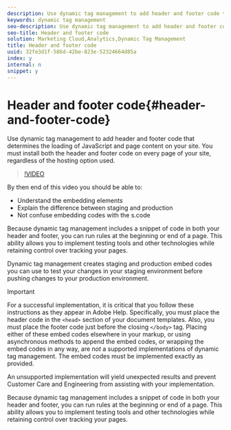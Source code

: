 ```yaml
---
description: Use dynamic tag management to add header and footer code that determines the loading of JavaScript and page content on your site. You must install both the header and footer code on every page of your site, regardless of the hosting option used.
keywords: dynamic tag management
seo-description: Use dynamic tag management to add header and footer code that determines the loading of JavaScript and page content on your site. You must install both the header and footer code on every page of your site, regardless of the hosting option used.
seo-title: Header and footer code
solution: Marketing Cloud,Analytics,Dynamic Tag Management
title: Header and footer code
uuid: 32fe3d1f-586d-42be-823e-52324664d85a
index: y
internal: n
snippet: y
---
```


# Header and footer code{#header-and-footer-code}

Use dynamic tag management to add header and footer code that determines the loading of JavaScript and page content on your site. You must install both the header and footer code on every page of your site, regardless of the hosting option used.

 >[!VIDEO](https://video.tv.adobe.com/v/17171/)

By then end of this video you should be able to:

* Understand the embedding elements 
* Explain the difference between staging and production 
* Not confuse embedding codes with the s.code

Because dynamic tag management includes a snippet of code in both your header and footer, you can run rules at the beginning or end of a page. This ability allows you to implement testing tools and other technologies while retaining control over tracking your pages.

Dynamic tag management creates staging and production embed codes you can use to test your changes in your staging environment before pushing changes to your production environment.

>[!IMPORTANT]
>
>For a successful implementation, it is critical that you follow these instructions as they appear in Adobe Help. Specifically, you must place the header code in the `<head>` section of your document templates. Also, you must place the footer code just before the closing `</body>` tag. Placing either of these embed codes elsewhere in your markup, or using asynchronous methods to append the embed codes, or wrapping the embed codes in any way, are *not* a supported implementations of dynamic tag management. The embed codes must be implemented exactly as provided.

An unsupported implementation will yield unexpected results and prevent Customer Care and Engineering from assisting with your implementation.

Because dynamic tag management includes a snippet of code in both your header and footer, you can run rules at the beginning or end of a page. This ability allows you to implement testing tools and other technologies while retaining control over tracking your pages. 
